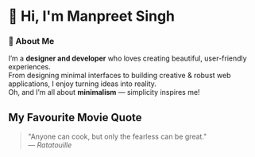 # 👋 Hi, I'm Manpreet Singh

### 🌟 About Me
I’m a **designer and developer** who loves creating beautiful, user-friendly experiences.  
From designing minimal interfaces to building creative & robust web applications, I enjoy turning ideas into reality.<br/>
Oh, and I’m all about **minimalism** — simplicity inspires me!

## My Favourite Movie Quote

> "Anyone can cook, but only the fearless can be great."  
> — *Ratatouille*
